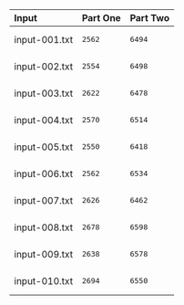 | Input | Part One | Part Two |
|:---|:---|:---|
|input-001.txt|<pre>2562</pre>|<pre>6494</pre>|
|input-002.txt|<pre>2554</pre>|<pre>6498</pre>|
|input-003.txt|<pre>2622</pre>|<pre>6478</pre>|
|input-004.txt|<pre>2570</pre>|<pre>6514</pre>|
|input-005.txt|<pre>2550</pre>|<pre>6418</pre>|
|input-006.txt|<pre>2562</pre>|<pre>6534</pre>|
|input-007.txt|<pre>2626</pre>|<pre>6462</pre>|
|input-008.txt|<pre>2678</pre>|<pre>6598</pre>|
|input-009.txt|<pre>2638</pre>|<pre>6578</pre>|
|input-010.txt|<pre>2694</pre>|<pre>6550</pre>|